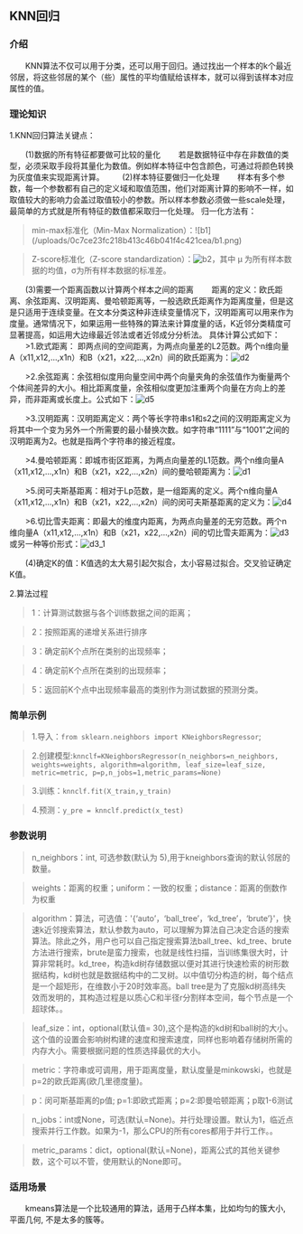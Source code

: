 <h2>KNN回归</h2>

<h3>介绍</h3>

　　KNN算法不仅可以用于分类，还可以用于回归。通过找出一个样本的k个最近邻居，将这些邻居的某个（些）属性的平均值赋给该样本，就可以得到该样本对应属性的值。

<h3>理论知识</h3>

1.KNN回归算法关键点：

　　(1)数据的所有特征都要做可比较的量化
　　若是数据特征中存在非数值的类型，必须采取手段将其量化为数值。例如样本特征中包含颜色，可通过将颜色转换为灰度值来实现距离计算。
　　(2)样本特征要做归一化处理
　　样本有多个参数，每一个参数都有自己的定义域和取值范围，他们对距离计算的影响不一样，如取值较大的影响力会盖过取值较小的参数。所以样本参数必须做一些scale处理，最简单的方式就是所有特征的数值都采取归一化处理。
归一化方法有：

>min-max标准化（Min-Max Normalization）：![b1]　　　　(/uploads/0c7ce23fc218b413c46b041f4c421cea/b1.png)

>Z-score标准化（Z-score standardization）：![b2](/uploads/cadd54b56d4b71b2a9b9bc07f876b39c/b2.png)，其中 μ 为所有样本数据的均值，σ为所有样本数据的标准差。

　　(3)需要一个距离函数以计算两个样本之间的距离
　　距离的定义：欧氏距离、余弦距离、汉明距离、曼哈顿距离等，一般选欧氏距离作为距离度量，但是这是只适用于连续变量。在文本分类这种非连续变量情况下，汉明距离可以用来作为度量。通常情况下，如果运用一些特殊的算法来计算度量的话，K近邻分类精度可显著提高，如运用大边缘最近邻法或者近邻成分分析法。
具体计算公式如下：
　　>1.欧式距离： 即两点间的空间距离，为两点向量差的L2范数。两个n维向量A（x11,x12,...,x1n）和B（x21，x22,...,x2n）间的欧氏距离为：![d2](/uploads/c4e696487d4e0a96ba68b276e452c96f/d2.gif)

　　>2.余弦距离：余弦相似度用向量空间中两个向量夹角的余弦值作为衡量两个个体间差异的大小。相比距离度量，余弦相似度更加注重两个向量在方向上的差异，而非距离或长度上。公式如下：![d5](/uploads/8c66a695939671d3ac68d324654182e3/d5.png)

　　>3.汉明距离：汉明距离定义：两个等长字符串s1和s2之间的汉明距离定义为将其中一个变为另外一个所需要的最小替换次数。如字符串“1111”与“1001”之间的汉明距离为2。也就是指两个字符串的接近程度。

　　>4.曼哈顿距离：即城市街区距离，为两点向量差的L1范数。两个n维向量A（x11,x12,...,x1n）和B（x21，x22,...,x2n）间的曼哈顿距离为：![d1](/uploads/bf5bc05dffca965ebeabd6cb3f2d80c8/d1.gif)

　　>5.闵可夫斯基距离：相对于Lp范数，是一组距离的定义。两个n维向量A（x11,x12,...,x1n）和B（x21，x22,...,x2n）间的闵可夫斯基距离的定义为：![d4](/uploads/4240874fbbe731e0e3ec4de2465b8a54/d4.gif)

　　>6.切比雪夫距离：即最大的维度内距离，为两点向量差的无穷范数。两个n维向量A（x11,x12,...,x1n）和B（x21，x22,...,x2n）间的切比雪夫距离为：![d3](/uploads/08027f2beb5f8817d46a242df5e19b1f/d3.gif)
或另一种等价形式：![d3_1](/uploads/dd25c45e841a9386244b840cba4b65a6/d3_1.gif)

　　(4)确定K的值：K值选的太大易引起欠拟合，太小容易过拟合。交叉验证确定K值。

2.算法过程

> 1：计算测试数据与各个训练数据之间的距离；

> 2：按照距离的递增关系进行排序

> 3：确定前K个点所在类别的出现频率；

> 4：确定前K个点所在类别的出现频率； 

> 5：返回前K个点中出现频率最高的类别作为测试数据的预测分类。

<h3>简单示例</h3>

> 1.导入：`from sklearn.neighbors import KNeighborsRegressor`;

> 2.创建模型:`knnclf=KNeighborsRegressor(n_neighbors=n_neighbors, weights=weights, algorithm=algorithm, leaf_size=leaf_size, metric=metric, p=p,n_jobs=1,metric_params=None)`

> 3.训练：`knnclf.fit(X_train,y_train)`

> 4.预测：`y_pre = knnclf.predict(x_test)`

<h3>参数说明</h3>

> n_neighbors：int, 可选参数(默认为 5),用于kneighbors查询的默认邻居的数量。

> weights：距离的权重；uniform：一致的权重；distance：距离的倒数作为权重

> algorithm：算法，可选值：'{‘auto’，‘ball_tree’，‘kd_tree’，‘brute’}'，快速k近邻搜索算法，默认参数为auto，可以理解为算法自己决定合适的搜索算法。除此之外，用户也可以自己指定搜索算法ball_tree、kd_tree、brute方法进行搜索，brute是蛮力搜索，也就是线性扫描，当训练集很大时，计算非常耗时。kd_tree，构造kd树存储数据以便对其进行快速检索的树形数据结构，kd树也就是数据结构中的二叉树。以中值切分构造的树，每个结点是一个超矩形，在维数小于20时效率高。ball tree是为了克服kd树高纬失效而发明的，其构造过程是以质心C和半径r分割样本空间，每个节点是一个超球体。。

> leaf_size：int，optional(默认值= 30),这个是构造的kd树和ball树的大小。这个值的设置会影响树构建的速度和搜索速度，同样也影响着存储树所需的内存大小。需要根据问题的性质选择最优的大小。

> metric：字符串或可调用，用于距离度量，默认度量是minkowski，也就是p=2的欧氏距离(欧几里德度量)。 

> p：闵可斯基距离的p值; p=1:即欧式距离；p=2:即曼哈顿距离；p取1-6测试

> n_jobs：int或None，可选(默认=None)。并行处理设置。默认为1，临近点搜索并行工作数。如果为-1，那么CPU的所有cores都用于并行工作。。

> metric_params：dict，optional(默认=None)，距离公式的其他关键参数，这个可以不管，使用默认的None即可。

<h3>适用场景</h3>

　　kmeans算法是一个比较通用的算法，适用于凸样本集，比如均匀的簇大小, 平面几何, 不是太多的簇等。